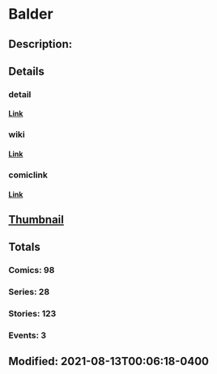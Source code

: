 # Balder
## Description: 
## Details
### detail
#### [Link](http://marvel.com/comics/characters/1011456/balder?utm_campaign=apiRef&utm_source=225578a89fc76f3d20fbffda5d17a88d)
### wiki
#### [Link](http://marvel.com/universe/Balder?utm_campaign=apiRef&utm_source=225578a89fc76f3d20fbffda5d17a88d)
### comiclink
#### [Link](http://marvel.com/comics/characters/1011456/balder?utm_campaign=apiRef&utm_source=225578a89fc76f3d20fbffda5d17a88d)
## [Thumbnail](http://i.annihil.us/u/prod/marvel/i/mg/b/f0/4ce5a7c2814ba.gif)
## Totals
### Comics: 98
### Series: 28
### Stories: 123
### Events: 3
## Modified: 2021-08-13T00:06:18-0400